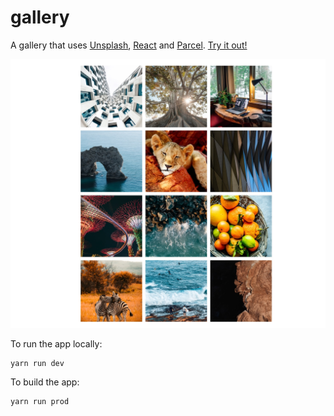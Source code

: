 # gallery

A gallery that uses [Unsplash](http://unsplash.com), [React](https://github.com/facebook/react) and [Parcel](https://github.com/parcel-bundler/parcel). [Try it out!](https://zaclummys.github.io/gallery/dist/index.html)

![screenshot](https://raw.githubusercontent.com/zaclummys/gallery/master/screenshot.jpg)

To run the app locally:

```bash
yarn run dev
```

To build the app:

```bash
yarn run prod
```
